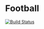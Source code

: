 Football
========

[![Build Status](https://travis-ci.org/by-examples/symfony-bdd-app-02-football.svg?branch=2.6.3%2Fsymfony-bdd-app-02-football)](https://travis-ci.org/by-examples/symfony-bdd-app-02-football)
